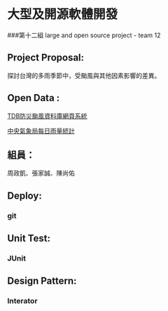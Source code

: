 大型及開源軟體開發
=============
###第十二組
large and open source project - team 12  

Project Proposal:
---------------------
探討台灣的多雨季節中，受颱風與其他因素影響的差異。  

Open Data :
--------------------------
[TDB防災颱風資料庫網頁系統](http://rdc28.cwb.gov.tw/data.php)

[中央氣象局每日雨量統計](http://www.cwb.gov.tw/V7/climate/dailyPrecipitation/dP.htm)

組員：
-----
周政凱、張家誠、陳尚佑

Deploy:
-----
### git

Unit Test:
-----
### JUnit

Design Pattern:
------
### Interator
